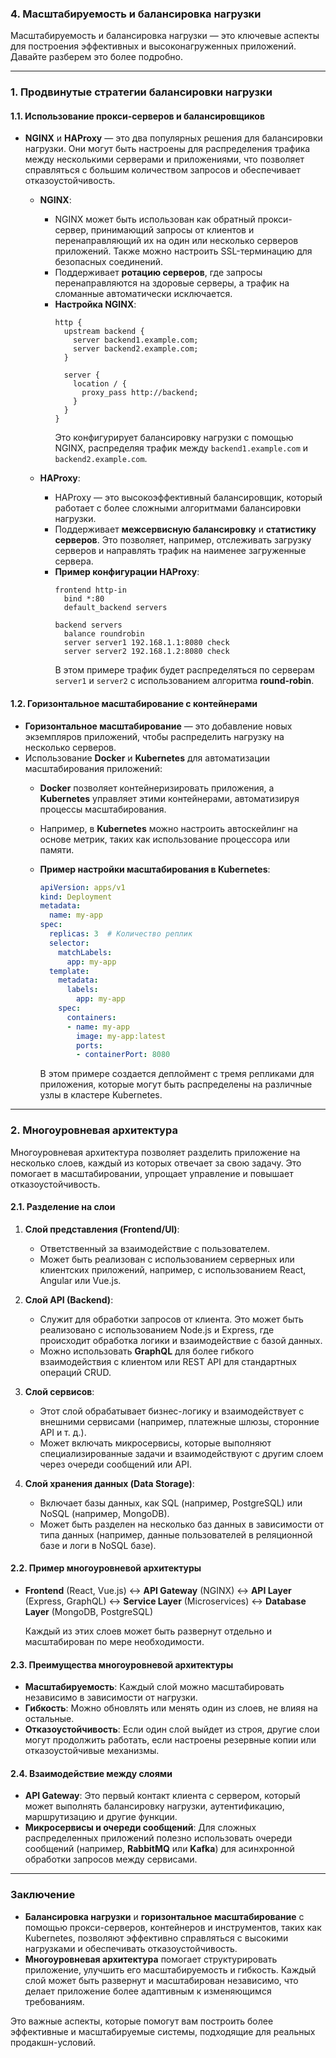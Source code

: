 ### 4. **Масштабируемость и балансировка нагрузки**

Масштабируемость и балансировка нагрузки — это ключевые аспекты для построения эффективных и высоконагруженных приложений. Давайте разберем это более подробно.

---

### 1. **Продвинутые стратегии балансировки нагрузки**

#### **1.1. Использование прокси-серверов и балансировщиков**

- **NGINX** и **HAProxy** — это два популярных решения для балансировки нагрузки. Они могут быть настроены для распределения трафика между несколькими серверами и приложениями, что позволяет справляться с большим количеством запросов и обеспечивает отказоустойчивость.

  - **NGINX**:
    - NGINX может быть использован как обратный прокси-сервер, принимающий запросы от клиентов и перенаправляющий их на один или несколько серверов приложений. Также можно настроить SSL-терминацию для безопасных соединений.
    - Поддерживает **ротацию серверов**, где запросы перенаправляются на здоровые серверы, а трафик на сломанные автоматически исключается.
    - **Настройка NGINX**:
      ```nginx
      http {
        upstream backend {
          server backend1.example.com;
          server backend2.example.com;
        }
        
        server {
          location / {
            proxy_pass http://backend;
          }
        }
      }
      ```
      Это конфигурирует балансировку нагрузки с помощью NGINX, распределяя трафик между `backend1.example.com` и `backend2.example.com`.

  - **HAProxy**:
    - HAProxy — это высокоэффективный балансировщик, который работает с более сложными алгоритмами балансировки нагрузки.
    - Поддерживает **межсервисную балансировку** и **статистику серверов**. Это позволяет, например, отслеживать загрузку серверов и направлять трафик на наименее загруженные сервера.
    - **Пример конфигурации HAProxy**:
      ```haproxy
      frontend http-in
        bind *:80
        default_backend servers

      backend servers
        balance roundrobin
        server server1 192.168.1.1:8080 check
        server server2 192.168.1.2:8080 check
      ```
      В этом примере трафик будет распределяться по серверам `server1` и `server2` с использованием алгоритма **round-robin**.

#### **1.2. Горизонтальное масштабирование с контейнерами**

- **Горизонтальное масштабирование** — это добавление новых экземпляров приложений, чтобы распределить нагрузку на несколько серверов.
- Использование **Docker** и **Kubernetes** для автоматизации масштабирования приложений:
  - **Docker** позволяет контейнеризировать приложения, а **Kubernetes** управляет этими контейнерами, автоматизируя процессы масштабирования.
  - Например, в **Kubernetes** можно настроить автоскейлинг на основе метрик, таких как использование процессора или памяти.
  - **Пример настройки масштабирования в Kubernetes**:
    ```yaml
    apiVersion: apps/v1
    kind: Deployment
    metadata:
      name: my-app
    spec:
      replicas: 3  # Количество реплик
      selector:
        matchLabels:
          app: my-app
      template:
        metadata:
          labels:
            app: my-app
        spec:
          containers:
          - name: my-app
            image: my-app:latest
            ports:
            - containerPort: 8080
    ```

    В этом примере создается деплоймент с тремя репликами для приложения, которые могут быть распределены на различные узлы в кластере Kubernetes.

---

### 2. **Многоуровневая архитектура**

Многоуровневая архитектура позволяет разделить приложение на несколько слоев, каждый из которых отвечает за свою задачу. Это помогает в масштабировании, упрощает управление и повышает отказоустойчивость.

#### **2.1. Разделение на слои**

1. **Слой представления (Frontend/UI)**:
   - Ответственный за взаимодействие с пользователем.
   - Может быть реализован с использованием серверных или клиентских приложений, например, с использованием React, Angular или Vue.js.
   
2. **Слой API (Backend)**:
   - Служит для обработки запросов от клиента. Это может быть реализовано с использованием Node.js и Express, где происходит обработка логики и взаимодействие с базой данных.
   - Можно использовать **GraphQL** для более гибкого взаимодействия с клиентом или REST API для стандартных операций CRUD.

3. **Слой сервисов**:
   - Этот слой обрабатывает бизнес-логику и взаимодействует с внешними сервисами (например, платежные шлюзы, сторонние API и т. д.).
   - Может включать микросервисы, которые выполняют специализированные задачи и взаимодействуют с другим слоем через очереди сообщений или API.

4. **Слой хранения данных (Data Storage)**:
   - Включает базы данных, как SQL (например, PostgreSQL) или NoSQL (например, MongoDB).
   - Может быть разделен на несколько баз данных в зависимости от типа данных (например, данные пользователей в реляционной базе и логи в NoSQL базе).

#### **2.2. Пример многоуровневой архитектуры**

- **Frontend** (React, Vue.js) <-> **API Gateway** (NGINX) <-> **API Layer** (Express, GraphQL) <-> **Service Layer** (Microservices) <-> **Database Layer** (MongoDB, PostgreSQL)
  
  Каждый из этих слоев может быть развернут отдельно и масштабирован по мере необходимости.

#### **2.3. Преимущества многоуровневой архитектуры**

- **Масштабируемость**: Каждый слой можно масштабировать независимо в зависимости от нагрузки.
- **Гибкость**: Можно обновлять или менять один из слоев, не влияя на остальные.
- **Отказоустойчивость**: Если один слой выйдет из строя, другие слои могут продолжить работать, если настроены резервные копии или отказоустойчивые механизмы.

#### **2.4. Взаимодействие между слоями**

- **API Gateway**: Это первый контакт клиента с сервером, который может выполнять балансировку нагрузки, аутентификацию, маршрутизацию и другие функции.
- **Микросервисы и очереди сообщений**: Для сложных распределенных приложений полезно использовать очереди сообщений (например, **RabbitMQ** или **Kafka**) для асинхронной обработки запросов между сервисами.

---

### Заключение

- **Балансировка нагрузки** и **горизонтальное масштабирование** с помощью прокси-серверов, контейнеров и инструментов, таких как Kubernetes, позволяют эффективно справляться с высокими нагрузками и обеспечивать отказоустойчивость.
- **Многоуровневая архитектура** помогает структурировать приложение, улучшить его масштабируемость и гибкость. Каждый слой может быть развернут и масштабирован независимо, что делает приложение более адаптивным к изменяющимся требованиям.

Это важные аспекты, которые помогут вам построить более эффективные и масштабируемые системы, подходящие для реальных продакшн-условий.
